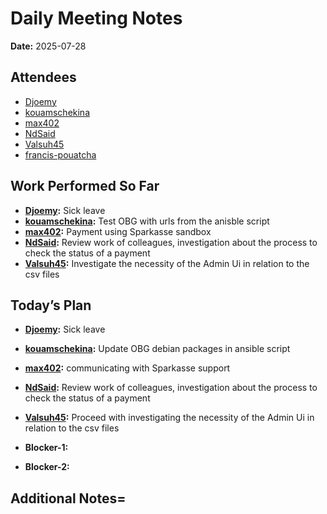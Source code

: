 # # 
# Daily Meeting Notes

**Date:** 2025-07-28

## Attendees
- [Djoemy](https://github.com/Djoemy)
- [kouamschekina](https://github.com/kouamschekina)
- [max402](https://github.com/max402) 
- [NdSaid](https://github.com/NdSaid)
- [Valsuh45](https://github.com/Valsuh45)
- [francis-pouatcha](https://github.com/francis-pouatcha)

## Work Performed So Far
- **[Djoemy](https://github.com/Djoemy):** Sick leave
- **[kouamschekina](https://github.com/kouamschekina):** Test OBG with urls from the anisble script
- **[max402](https://github.com/max402):** Payment using Sparkasse sandbox
- **[NdSaid](https://github.com/NdSaid):** Review work of colleagues, investigation about the process to check the status of a payment
- **[Valsuh45](https://github.com/Valsuh45):** Investigate the necessity of the Admin Ui in relation to the csv files

## Today’s Plan
- **[Djoemy](https://github.com/Djoemy):** Sick leave
- **[kouamschekina](https://github.com/kouamschekina):** Update OBG debian packages in ansible script
- **[max402](https://github.com/max402):** communicating with Sparkasse support
- **[NdSaid](https://github.com/NdSaid):** Review work of colleagues, investigation about the process to check the status of a payment
- **[Valsuh45](https://github.com/Valsuh45):** Proceed with investigating the necessity of the Admin Ui in relation to the csv files
- **Blocker-1:** 

- **Blocker-2:** 

## Additional Notes=

